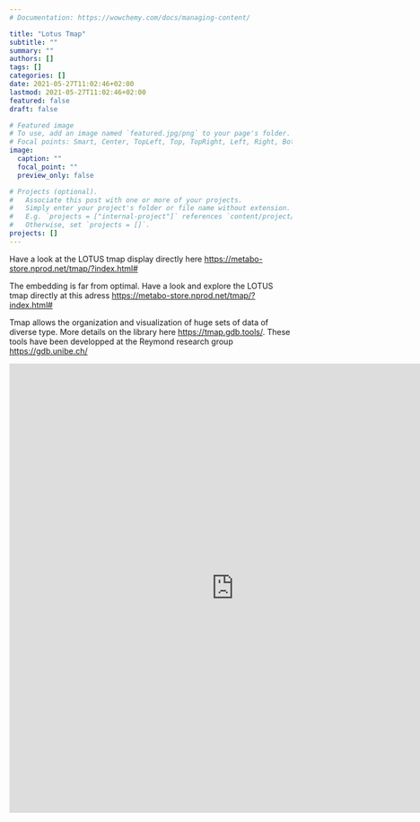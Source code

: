 ```yaml
---
# Documentation: https://wowchemy.com/docs/managing-content/

title: "Lotus Tmap"
subtitle: ""
summary: ""
authors: []
tags: []
categories: []
date: 2021-05-27T11:02:46+02:00
lastmod: 2021-05-27T11:02:46+02:00
featured: false
draft: false

# Featured image
# To use, add an image named `featured.jpg/png` to your page's folder.
# Focal points: Smart, Center, TopLeft, Top, TopRight, Left, Right, BottomLeft, Bottom, BottomRight.
image:
  caption: ""
  focal_point: ""
  preview_only: false

# Projects (optional).
#   Associate this post with one or more of your projects.
#   Simply enter your project's folder or file name without extension.
#   E.g. `projects = ["internal-project"]` references `content/project/deep-learning/index.md`.
#   Otherwise, set `projects = []`.
projects: []
---
```



Have a look at the LOTUS tmap display directly here <https://metabo-store.nprod.net/tmap/?index.html#>

<!--more-->

The embedding is far from optimal. Have a look and explore the LOTUS tmap directly at this adress <https://metabo-store.nprod.net/tmap/?index.html#>

Tmap allows the organization and visualization of huge sets of data of diverse type. More details on the library here <https://tmap.gdb.tools/>. These tools have been developped at the Reymond research group <https://gdb.unibe.ch/>

<embed src="https://metabo-store.nprod.net/tmap/?index.html#" style="width:800px; height: 800px;">
